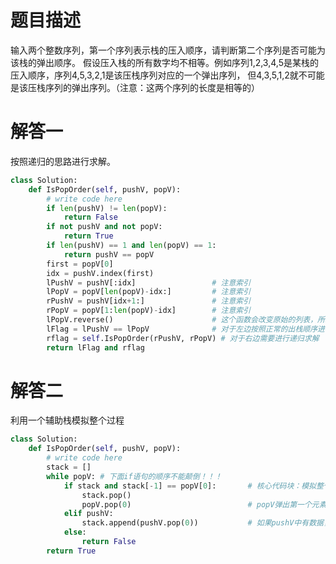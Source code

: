 # 题目描述

输入两个整数序列，第一个序列表示栈的压入顺序，请判断第二个序列是否可能为该栈的弹出顺序。
假设压入栈的所有数字均不相等。例如序列1,2,3,4,5是某栈的压入顺序，序列4,5,3,2,1是该压栈序列对应的一个弹出序列，
但4,3,5,1,2就不可能是该压栈序列的弹出序列。（注意：这两个序列的长度是相等的）


# 解答一

按照递归的思路进行求解。

```python
class Solution:
    def IsPopOrder(self, pushV, popV):
        # write code here
        if len(pushV) != len(popV):
            return False
        if not pushV and not popV:
            return True
        if len(pushV) == 1 and len(popV) == 1:
            return pushV == popV
        first = popV[0]
        idx = pushV.index(first)
        lPushV = pushV[:idx]                 # 注意索引
        lPopV = popV[len(popV)-idx:]         # 注意索引
        rPushV = pushV[idx+1:]               # 注意索引
        rPopV = popV[1:len(popV)-idx]        # 注意索引   
        lPopV.reverse()                      # 这个函数会改变原始的列表，所以需要单独写一行
        lFlag = lPushV == lPopV              # 对于左边按照正常的出栈顺序进行判断
        rflag = self.IsPopOrder(rPushV, rPopV) # 对于右边需要进行递归求解
        return lFlag and rflag
```

# 解答二

利用一个辅助栈模拟整个过程

```python
class Solution:
    def IsPopOrder(self, pushV, popV):
        # write code here
        stack = []
        while popV: # 下面if语句的顺序不能颠倒！！！
            if stack and stack[-1] == popV[0]:       # 核心代码块：模拟整个过程，如果stack的最后一个元素与popV中第一个元素相等，将两个元素都弹出
                stack.pop()
                popV.pop(0)                          # popV弹出第一个元素
            elif pushV:
                stack.append(pushV.pop(0))           # 如果pushV中有数据，压入stack
            else:
                return False
        return True
```
